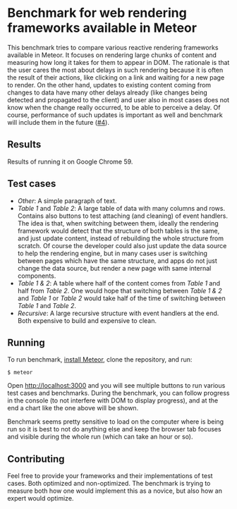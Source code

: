 Benchmark for web rendering frameworks available in Meteor
==========================================================

This benchmark tries to compare various reactive rendering frameworks available in Meteor.
It focuses on rendering large chunks of content and measuring how long it takes for them to
appear in DOM. The rationale is that the user cares the most about delays in such rendering
because it is often the result of their actions, like clicking on a link and waiting for a new
page to render. On the other hand, updates to existing content coming from changes to data
have many other delays already (like changes being detected and propagated to the client) and
user also in most cases does not know when the change really occurred, to be able to perceive
a delay. Of course, performance of such updates is important as well and benchmark will include
them in the future ([#4](https://github.com/mitar/meteor-web-rendering-framework-benchmark/issues/4)).

Results
-------

Results of running it on Google Chrome 59.



<!-- Made with browser window set to 1000px width. -->

Test cases
----------

* *Other*: A simple paragraph of text.
* *Table 1* and *Table 2*: A large table of data with many columns and rows. Contains also buttons to test attaching
(and cleaning) of event handlers. The idea is that, when switching between them, ideally the rendering framework would
detect that the structure of both tables is the same, and just update content, instead of rebuilding the whole structure
from scratch. Of course the developer could also just update the data source to help the rendering engine, but in many
cases user is switching between pages which have the same structure, and apps do not just change the data source, but
render a new page with same internal components.
* *Table 1 & 2*: A table where half of the content comes from *Table 1* and half from *Table 2*. One would hope that
switching between *Table 1 & 2* and *Table 1* or *Table 2* would take half of the time of switching between
*Table 1* and *Table 2*.
* *Recursive*: A large recursive structure with event handlers at the end. Both expensive to build and expensive to
clean.

Running
-------

To run benchmark, [install Meteor](https://www.meteor.com/install), clone the repository, and run:

```
$ meteor
```

Open [http://localhost:3000](http://localhost:3000) and you will see multiple buttons to run various test cases
and benchmarks. During the benchmark, you can follow progress in the console (to not interfere with DOM to
display progress), and at the end a chart like the one above will be shown.

Benchmark seems pretty sensitive to load on the computer where is being run so it is best to not do anything
else and keep the browser tab focuses and visible during the whole run (which can take an hour or so).

Contributing
------------

Feel free to provide your frameworks and their implementations of test cases. Both optimized and non-optimized.
The benchmark is trying to measure both how one would implement this as a novice, but also how an
expert would optimize.